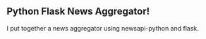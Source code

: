 <h2>Python Flask News Aggregator!</h1>

I put together a news aggregator using newsapi-python and flask. <br>
